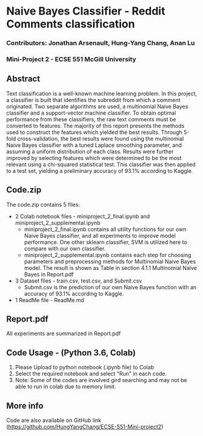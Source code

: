 # Naive Bayes Classifier - Reddit Comments classification
### Contributors: Jonathan Arsenault, Hung-Yang Chang, Anan Lu
### Mini-Project 2 - ECSE 551 McGill University

## Abstract
Text classification is a well-known machine learning problem. In this project, a classifier is built that identifies the subreddit from which a comment originated. Two separate algorithms are used, a multinomial Naive Bayes classifier and a support-vector machine classifier. To obtain optimal performance from these classifiers, the raw text comments must be converted to features. The majority of this report presents the methods used to construct the features which yielded the best results. Through 5-fold cross-validation, the best results were found using the multinomial Naive Bayes classifier with a tuned Laplace smoothing parameter, and assuming a uniform distribution of each class. Results were further improved by selecting features which were determined to be the most relevant using a chi-squared statistical test. This classifier was then applied to a test set, yielding a preliminary accuracy of 93.1% according to Kaggle. 

## Code.zip
The code.zip contains 5 files:
* 2 Colab notebook files - miniproject_2_final.ipynb and miniproject_2_supplemental.ipynb
  * miniproject_2_final.ipynb contains all utility functions for our own Naive Bayes classifier, and all experiments to improve model performance. One other sklearn classifier, SVM is utilized here to compare with our own classifier.
  * miniproject_2_supplemental.ipynb contains each step for choosing parameters and preprocessing methods for Multinomial Naive Bayes model. The result is shown as Table in section 4.1.1  Multinomial Naïve Bayes in Report.pdf
* 3 Dataset files - train.csv, test.csv, and Submit.csv
  * Submit.csv is the prediction of our own Naive Bayes function with an accuracy of 93.1% according to Kaggle.
* 1 ReadMe file - ReadMe.md

## Report.pdf
All experiments are summarized in Report.pdf

## Code Usage - (Python 3.6, Colab)
1. Please Upload to python notebook (.ipynb file) to Colab
2. Select the required notebook and select "Run" in each code.
3. Note: Some of the codes are involved gird searching and may not be able to run in colab due to memory limit.

## More info
Code are also available on GitHub link (https://github.com/HungYangChang/ECSE-551-Mini-project2)
